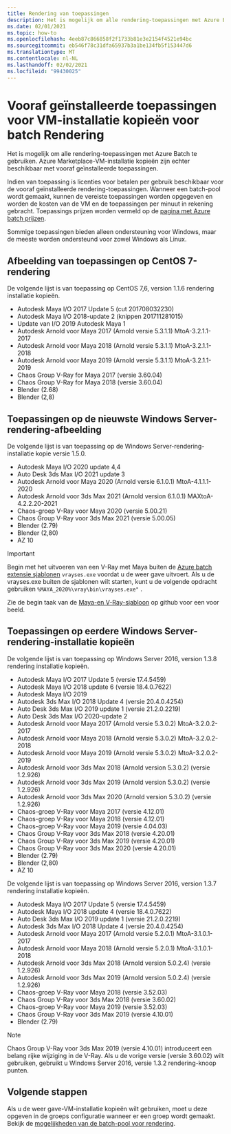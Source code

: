 ```yaml
---
title: Rendering van toepassingen
description: Het is mogelijk om alle rendering-toepassingen met Azure Batch te gebruiken. Azure Marketplace-VM-installatie kopieën zijn echter beschikbaar met vooraf geïnstalleerde toepassingen.
ms.date: 02/01/2021
ms.topic: how-to
ms.openlocfilehash: 4eeb87c866858f2f1733b81e3e2154f4521e94bc
ms.sourcegitcommit: eb546f78c31dfa65937b3a1be134fb5f153447d6
ms.translationtype: MT
ms.contentlocale: nl-NL
ms.lasthandoff: 02/02/2021
ms.locfileid: "99430025"
---
```

# <a name="pre-installed-applications-on-batch-rendering-vm-images"></a>Vooraf geïnstalleerde toepassingen voor VM-installatie kopieën voor batch Rendering

Het is mogelijk om alle rendering-toepassingen met Azure Batch te gebruiken. Azure Marketplace-VM-installatie kopieën zijn echter beschikbaar met vooraf geïnstalleerde toepassingen.

Indien van toepassing is licenties voor betalen per gebruik beschikbaar voor de vooraf geïnstalleerde rendering-toepassingen. Wanneer een batch-pool wordt gemaakt, kunnen de vereiste toepassingen worden opgegeven en worden de kosten van de VM en de toepassingen per minuut in rekening gebracht. Toepassings prijzen worden vermeld op de [pagina met Azure batch prijzen](https://azure.microsoft.com/pricing/details/batch/#graphic-rendering).

Sommige toepassingen bieden alleen ondersteuning voor Windows, maar de meeste worden ondersteund voor zowel Windows als Linux.

## <a name="applications-on-centos-7-rendering-image"></a>Afbeelding van toepassingen op CentOS 7-rendering

De volgende lijst is van toepassing op CentOS 7,6, version 1.1.6 rendering installatie kopieën.

* Autodesk Maya I/O 2017 Update 5 (cut 201708032230)
* Autodesk Maya I/O 2018-update 2 (knippen 201711281015)
* Update van I/O 2019 Autodesk Maya 1
* Autodesk Arnold voor Maya 2017 (Arnold versie 5.3.1.1) MtoA-3.2.1.1-2017
* Autodesk Arnold voor Maya 2018 (Arnold versie 5.3.1.1) MtoA-3.2.1.1-2018
* Autodesk Arnold voor Maya 2019 (Arnold versie 5.3.1.1) MtoA-3.2.1.1-2019
* Chaos Group V-Ray for Maya 2017 (versie 3.60.04)
* Chaos Group V-Ray for Maya 2018 (versie 3.60.04)
* Blender (2.68)
* Blender (2,8)

## <a name="applications-on-latest-windows-server-rendering-image"></a>Toepassingen op de nieuwste Windows Server-rendering-afbeelding

De volgende lijst is van toepassing op de Windows Server-rendering-installatie kopie versie 1.5.0.

* Autodesk Maya I/O 2020 update 4,4
* Auto Desk 3ds Max I/O 2021 update 3
* Autodesk Arnold voor Maya 2020 (Arnold versie 6.1.0.1) MtoA-4.1.1.1-2020
* Autodesk Arnold voor 3ds Max 2021 (Arnold version 6.1.0.1) MAXtoA-4.2.2.20-2021
* Chaos-groep V-Ray voor Maya 2020 (versie 5.00.21)
* Chaos Group V-Ray voor 3ds Max 2021 (versie 5.00.05)
* Blender (2.79)
* Blender (2,80)
* AZ 10

> [!IMPORTANT]
> Begin met het uitvoeren van een V-Ray met Maya buiten de [Azure batch extensie sjablonen](https://github.com/Azure/batch-extension-templates) `vrayses.exe` voordat u de weer gave uitvoert. Als u de vrayses.exe buiten de sjablonen wilt starten, kunt u de volgende opdracht gebruiken `%MAYA_2020%\vray\bin\vrayses.exe"` .
>
> Zie de begin taak van de [Maya-en V-Ray-sjabloon](https://github.com/Azure/batch-extension-templates/blob/master/templates/maya/render-vray-windows/pool.template.json) op github voor een voor beeld.

## <a name="applications-on-previous-windows-server-rendering-images"></a>Toepassingen op eerdere Windows Server-rendering-installatie kopieën

De volgende lijst is van toepassing op Windows Server 2016, version 1.3.8 rendering installatie kopieën.

* Autodesk Maya I/O 2017 Update 5 (versie 17.4.5459)
* Autodesk Maya I/O 2018 update 6 (versie 18.4.0.7622)
* Autodesk Maya I/O 2019
* Autodesk 3ds Max I/O 2018 Update 4 (versie 20.4.0.4254)
* Auto Desk 3ds Max I/O 2019 update 1 (versie 21.2.0.2219)
* Auto Desk 3ds Max I/O 2020-update 2
* Autodesk Arnold voor Maya 2017 (Arnold versie 5.3.0.2) MtoA-3.2.0.2-2017
* Autodesk Arnold voor Maya 2018 (Arnold versie 5.3.0.2) MtoA-3.2.0.2-2018
* Autodesk Arnold voor Maya 2019 (Arnold versie 5.3.0.2) MtoA-3.2.0.2-2019
* Autodesk Arnold voor 3ds Max 2018 (Arnold version 5.3.0.2) (versie 1.2.926)
* Autodesk Arnold voor 3ds Max 2019 (Arnold version 5.3.0.2) (versie 1.2.926)
* Autodesk Arnold voor 3ds Max 2020 (Arnold version 5.3.0.2) (versie 1.2.926)
* Chaos-groep V-Ray voor Maya 2017 (versie 4.12.01)
* Chaos-groep V-Ray voor Maya 2018 (versie 4.12.01)
* Chaos-groep V-Ray voor Maya 2019 (versie 4.04.03)
* Chaos Group V-Ray voor 3ds Max 2018 (versie 4.20.01)
* Chaos Group V-Ray voor 3ds Max 2019 (versie 4.20.01)
* Chaos Group V-Ray voor 3ds Max 2020 (versie 4.20.01)
* Blender (2.79)
* Blender (2,80)
* AZ 10

De volgende lijst is van toepassing op Windows Server 2016, version 1.3.7 rendering installatie kopieën.

* Autodesk Maya I/O 2017 Update 5 (versie 17.4.5459)
* Autodesk Maya I/O 2018 update 4 (versie 18.4.0.7622)
* Auto Desk 3ds Max I/O 2019 update 1 (versie 21.2.0.2219)
* Autodesk 3ds Max I/O 2018 Update 4 (versie 20.4.0.4254)
* Autodesk Arnold voor Maya 2017 (Arnold versie 5.2.0.1) MtoA-3.1.0.1-2017
* Autodesk Arnold voor Maya 2018 (Arnold versie 5.2.0.1) MtoA-3.1.0.1-2018
* Autodesk Arnold voor 3ds Max 2018 (Arnold version 5.0.2.4) (versie 1.2.926)
* Autodesk Arnold voor 3ds Max 2019 (Arnold version 5.0.2.4) (versie 1.2.926)
* Chaos-groep V-Ray voor Maya 2018 (versie 3.52.03)
* Chaos Group V-Ray voor 3ds Max 2018 (versie 3.60.02)
* Chaos-groep V-Ray voor Maya 2019 (versie 3.52.03)
* Chaos Group V-Ray voor 3ds Max 2019 (versie 4.10.01)
* Blender (2.79)

> [!NOTE]
> Chaos Group V-Ray voor 3ds Max 2019 (versie 4.10.01) introduceert een belang rijke wijziging in de V-Ray. Als u de vorige versie (versie 3.60.02) wilt gebruiken, gebruikt u Windows Server 2016, versie 1.3.2 rendering-knoop punten.

## <a name="next-steps"></a>Volgende stappen

Als u de weer gave-VM-installatie kopieën wilt gebruiken, moet u deze opgeven in de groeps configuratie wanneer er een groep wordt gemaakt. Bekijk de [mogelijkheden van de batch-pool voor rendering](./batch-rendering-functionality.md).
